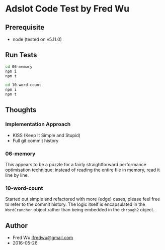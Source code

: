 # Adslot Code Test by Fred Wu

## Prerequisite

- node (tested on v5.11.0)

## Run Tests

```bash
cd 06-memory
npm i
npm t
```

```bash
cd 10-word-count
npm i
npm t
```

## Thoughts

### Implementation Approach

- KISS (Keep It Simple and Stupid)
- Full git commit history

### 06-memory

This appears to be a puzzle for a fairly straightforward performance optimisation technique: instead of reading the entire file in memory, read it line by line.

### 10-word-count

Started out simple and refactored with more (edge) cases, please feel free to refer to the commit history. The logic itself is encapsulated in the `WordCruncher` object rather than being embedded in the `through2` object.

## Author

- Fred Wu <ifredwu@gmail.com>
- 2016-05-26
